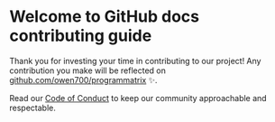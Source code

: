 # Welcome to GitHub docs contributing guide <!-- omit in toc -->

Thank you for investing your time in contributing to our project! Any contribution you make will be reflected on [github.com/owen700/programmatrix](
https://www.youtube.com/watch?v=dQw4w9WgXcQ) :sparkles:. 

Read our [Code of Conduct](./CODE_OF_CONDUCT.md) to keep our community approachable and respectable.
